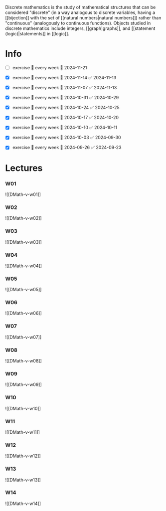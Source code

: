 
Discrete mathematics is the study of mathematical structures that can be considered "discrete" (in a way analogous to discrete variables, having a [[bijection]] with the set of [[natural numbers|natural numbers]]) rather than "continuous" (analogously to continuous functions). Objects studied in discrete mathematics include integers, [[graph|graphs]], and [[statement (logic)|statements]] in [[logic]].


# Info

- [ ] exercise 🔁 every week 📅 2024-11-21
- [x] exercise 🔁 every week 📅 2024-11-14 ✅ 2024-11-13
- [x] exercise 🔁 every week 📅 2024-11-07 ✅ 2024-11-13
- [x] exercise 🔁 every week 📅 2024-10-31 ✅ 2024-10-29
- [x] exercise 🔁 every week 📅 2024-10-24 ✅ 2024-10-25
- [x] exercise 🔁 every week 📅 2024-10-17 ✅ 2024-10-20
- [x] exercise 🔁 every week 📅 2024-10-10 ✅ 2024-10-11
- [x] exercise 🔁 every week 📅 2024-10-03 ✅ 2024-09-30
- [x] exercise 🔁 every week 📅 2024-09-26 ✅ 2024-09-23


# Lectures

### W01
![[DMath-v-w01]]

### W02
![[DMath-v-w02]]

### W03
![[DMath-v-w03]]

### W04
![[DMath-v-w04]]

### W05
![[DMath-v-w05]]

### W06
![[DMath-v-w06]]

### W07
![[DMath-v-w07]]

### W08
![[DMath-v-w08]]

### W09
![[DMath-v-w09]]

### W10
![[DMath-v-w10]]

### W11
![[DMath-v-w11]]

### W12
![[DMath-v-w12]]

### W13
![[DMath-v-w13]]

### W14
![[DMath-v-w14]]

